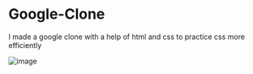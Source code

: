 # Google-Clone
I made a google clone with a help of html and css to practice css more efficiently 

![image](https://user-images.githubusercontent.com/62701820/233351217-e9fbd64a-e725-49e8-a29f-9e3b53210547.png)
